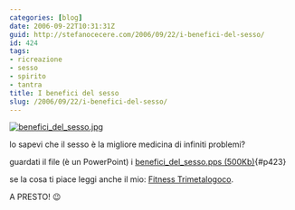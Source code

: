 ```yaml
---
categories: [blog]
date: 2006-09-22T10:31:31Z
guid: http://stefanocecere.com/2006/09/22/i-benefici-del-sesso/
id: 424
tags:
- ricreazione
- sesso
- spirito
- tantra
title: I benefici del sesso
slug: /2006/09/22/i-benefici-del-sesso/
---
```


[<img id="image422" alt="benefici_del_sesso.jpg" src="http://stefanocecere.com/wp-content/uploads/sites/3/2006/09/benefici_del_sesso.jpg" />](http://stefanocecere.com/wp-content/uploads/sites/3/2006/09/benefici_del_sesso.pps "benefici_del_sesso.pps")

lo sapevi che il sesso è la migliore medicina di infiniti problemi?
  
guardati il file (è un PowerPoint) i [benefici\_del\_sesso.pps (500Kb)](http://stefanocecere.com/wp-content/uploads/sites/3/2006/09/benefici_del_sesso.pps "benefici_del_sesso.pps"){#p423}
  
se la cosa ti piace leggi anche il mio: <a target="_blank" href="http://www.ilfannullone.it/articolo/la-ricetta-di-cecio-fitness-trimetalocico/64/">Fitness Trimetalogoco</a>.
  
A PRESTO! 😉